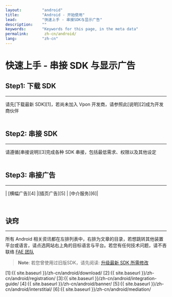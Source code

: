 ```yaml
---
layout:         "android"
title:          "Android - 开始使用"
lead:           "快速上手 - 串接SDK与显示广告"
description:    ""
keywords:       "Keywords for this page, in the meta data"
permalink:       zh-cn/android/
lang:           "zh-cn"
---
```


# 快速上手 - 串接 SDK 与显示广告

## Step1: 下载 SDK
---
请先[下载最新 SDK][1]，若尚未加入 Vpon 开发商，请参照此[说明][2]成为开发商伙伴 <br><br>

## Step2: 串接 SDK
---
请遵循[串接说明][3]完成各种 SDK 串接，包括最低需求、权限以及其他设定<br><br>

## Step3: 串接广告
---

| [横幅广告][4]  |[插页广告][5] | [中介服务][6]|

<br>

## 诀窍
---
所有 Android 相关资讯都在左排列表中，右排为文章的目录，若想跳转其他装置平台或语言，请点选网站右上角的目标语言与平台。若您有任何技术问题，请不吝联络 [FAE 团队](mailto:fae@vpon.com)


> **Note**: 若您曾使用过旧版SDK，请先阅读: [升级最新 SDK 所需修改](../../zh-cn/android/latest-news/update-to-SDK4_5_1+/)




[1]:{{ site.baseurl }}/zh-cn/android/download/
[2]:{{ site.baseurl }}/zh-cn/android/registration/
[3]:{{ site.baseurl }}/zh-cn/android/integration-guide/
[4]:{{ site.baseurl }}/zh-cn/android/banner/
[5]:{{ site.baseurl }}/zh-cn/android/interstitial/
[6]:{{ site.baseurl }}/zh-cn/android/mediation/
